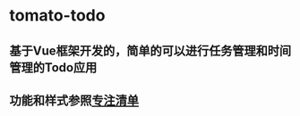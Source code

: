 # tomato-todo
## 基于Vue框架开发的，简单的可以进行任务管理和时间管理的Todo应用
## 功能和样式参照[专注清单](https://www.focustodo.cn/?lang=zh_CN)
